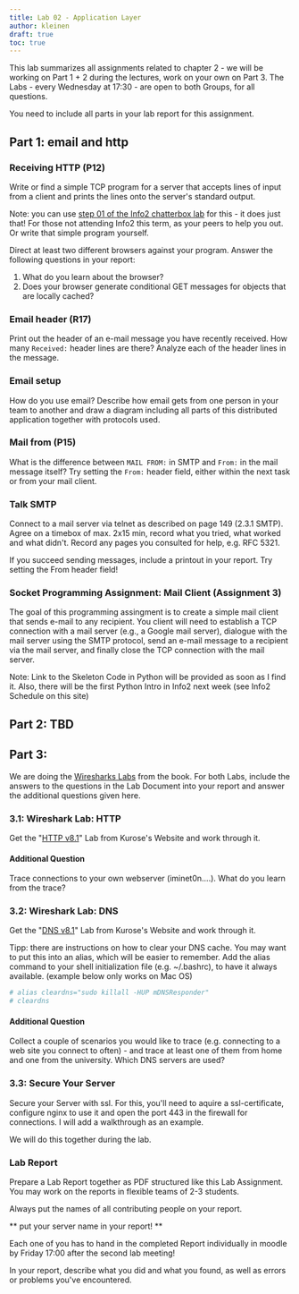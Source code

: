 ```yaml
---
title: Lab 02 - Application Layer
author: kleinen
draft: true
toc: true
---
```


This lab summarizes all assignments related to chapter 2 - we will be working on
Part 1 + 2 during the lectures, work on your own on Part 3.
The Labs - every Wednesday at 17:30 - are open to both Groups, for all questions.

You need to include all parts in your lab report for this assignment.

## Part 1: email and http

### Receiving HTTP (P12)

Write or find a simple TCP program for a server that accepts lines of input
from a client and prints the lines onto the server's standard output.

Note: you can use [step 01 of the Info2 chatterbox lab](/classes/ws2021/info2/labs/lab-04/step-1-client-sends-messages-to-server) for this - it does just
that! For those not attending Info2 this term, as your peers to help you out.
Or write that simple program yourself.

Direct at least two different browsers against your program. Answer the following questions in your report:

1. What do you learn about the browser?
2. Does your browser generate conditional GET messages for objects that are locally cached?


### Email header (R17)

Print out the header of an e-mail message you have recently received.
How many `Received:` header lines are there? Analyze each of the header lines
in the message.

### Email setup

How do you use email? Describe how email gets from one person in your team to
another and draw a diagram including all parts of this distributed application
together with protocols used.

### Mail from (P15)

What is the difference between `MAIL FROM:` in SMTP and `From:` in the mail message
itself? Try setting the `From:` header field, either within the next task or
from your mail client.

### Talk SMTP

Connect to a mail server via telnet as described on page 149 (2.3.1 SMTP).
Agree on a timebox of max. 2x15 min, record what you tried, what worked and what
didn't. Record any pages you consulted for help, e.g. RFC 5321.

If you succeed sending messages, include a printout in your report. Try setting
the From header field!

### Socket Programming Assignment: Mail Client (Assignment 3)
The goal of this programming assingment is to create a simple mail client that
sends e-mail to any recipient. You client will need to establish a TCP connection
with a mail server (e.g., a Google mail server), dialogue with the mail server
using the SMTP protocol, send an e-mail message to a recipient via the mail
server, and finally close the TCP connection with the mail server.

Note: Link to the Skeleton Code in Python will be provided as soon as I find it.
Also, there will be the first Python Intro in Info2 next week (see Info2 Schedule
on this site)



## Part 2: TBD
<!-- R26 -->

## Part 3:

We are doing the [Wiresharks Labs](http://gaia.cs.umass.edu/kurose_ross/wireshark.php) from the book.
For both Labs, include the answers to the questions in the Lab Document into your report
and answer the additional questions given here.

### 3.1: Wireshark Lab: HTTP

Get the "[HTTP v8.1](http://www-net.cs.umass.edu/wireshark-labs/Wireshark_HTTP_v8.1.doc)"
Lab from Kurose's Website and work through it.

#### Additional Question
Trace connections to your own webserver (iminet0n....). What do you learn from
the trace?

### 3.2: Wireshark Lab: DNS

Get the "[DNS v8.1](http://www-net.cs.umass.edu/wireshark-labs/Wireshark_DNS_v8.1.doc)"
Lab from Kurose's Website and work through it.

Tipp: there are instructions on how to clear your DNS cache.
You may want to put this into an alias, which will be easier to
remember. Add the alias command to your shell initialization file (e.g. ~/.bashrc),
to have it always available. (example below only works on Mac OS)

```bash
# alias cleardns="sudo killall -HUP mDNSResponder"
# cleardns
```
#### Additional Question

Collect a couple of scenarios you would like to trace (e.g. connecting to a web site
you connect to often) - and trace at least one of them from home and one from the
university. Which DNS servers are used?

### 3.3: Secure Your Server

Secure your Server with ssl.
For this, you'll need to aquire a ssl-certificate, configure nginx to use it and
open the port 443 in the firewall for connections.
I will add a walkthrough as an example.

We will do this together during the lab.

### Lab Report

Prepare a Lab Report together as PDF structured like this Lab Assignment.
You may work on the reports in flexible teams of 2-3 students.

Always put the names of all contributing people on your report.

** put your server name in your report! **

Each one of you has to hand in the completed Report individually in moodle
by Friday 17:00 after the second lab meeting!

In your report, describe what you did and what you found,
 as well as errors or problems you've encountered.
